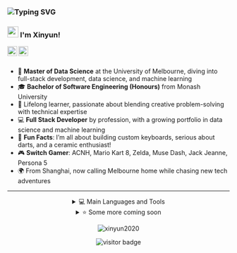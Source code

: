 ### ![Typing SVG](https://readme-typing-svg.demolab.com/?lines=Hello+World,+Nice+to+meet+you!)
### <a href="https://www.gautamkrishnar.com/"><img src="https://media.giphy.com/media/hvRJCLFzcasrR4ia7z/giphy.gif" width="25px"></a> I'm Xinyun!

<a target="_blank" href="https://www.linkedin.com/in/xinyun2020/">
  <img align="left" alt="Linkedin" width="22px" src="https://img.icons8.com/ios-filled/ffffff/linkedin.png"/>
</a>
<a target="_blank" href="mailto:xinyunzhang2016@gmail.com">
  <img align="left" alt="Gmail" width="22px" src="https://img.icons8.com/ios-filled/ffffff/gmail.png"/>
</a>
<br />
<br />

- 📖 **Master of Data Science** at the University of Melbourne, diving into full-stack development, data science, and machine learning
- 🎓 **Bachelor of Software Engineering (Honours)** from Monash University
- 🌱 Lifelong learner, passionate about blending creative problem-solving with technical expertise
- 💻 **Full Stack Developer** by profession, with a growing portfolio in data science and machine learning
- 🎯 **Fun Facts**: I’m all about building custom keyboards, serious about darts, and a ceramic enthusiast!
- 🎮 **Switch Gamer**: ACNH, Mario Kart 8, Zelda, Muse Dash, Jack Jeanne, Persona 5
- 🌍 From Shanghai, now calling Melbourne home while chasing new tech adventures

---

<div align="center">

<details>
  <summary>💻 Main Languages and Tools </summary>

<!-- Skills Emoji -->
[![My Skills](https://skillicons.dev/icons?i=javascript,typescript,py,rust,matlab,linux,github,pytorch,tensorflow,opencv,git,stackoverflow,visualstudio,vscode,pycharm,anaconda,raspberrypi,docker,vim,gmail,gcp,r,react,java,postgresql,mysql,git,bash,swift&theme=dark&perline=7)](https://skillicons.dev)

</details>

<details>
  <summary>⭐ Some more coming soon </summary>

<!--START_SECTION:activity-->
1. ⭐⭐⭐
<!--END_SECTION:activity-->

</details>

<p align="center"><img align="center" src="https://github-readme-stats.vercel.app/api/top-langs?username=xinyun2020&show_icons=true&locale=en&layout=compact" alt="xinyun2020" /></p>


<p  align="center">
<!--<img src="https://visitor-badge.glitch.me/badge?page_id=xinyun2020.xinyun2020" alt="visitor badge"/>-->
<img src="https://visitor-badge.laobi.icu/badge?page_id=xinyun2020.xinyun2020" alt="visitor badge"/>       
</p>

<!--
**XinYun2020/XinYun2020** is a ✨ _special_ ✨ repository because its `README.md` (this file) appears on your GitHub profile.

Here are some ideas to get you started:

- 🔭 I’m currently working on ...
- 🌱 I’m currently learning ...
- 👯 I’m looking to collaborate on ...
- 🤔 I’m looking for help with ...
- 💬 Ask me about ...
- 📫 How to reach me: ...
- 😄 Pronouns: ...
- ⚡ Fun fact: ...
[![Metrics](https://github.com/XinYun2020/XinYun2020/blob/master/github-metrics.svg)](https://github.com/XinYun2020)
-->

[github]: https://github.com/XinYun2020
[twitter]: https://twitter.com/
[instagram]: https://instagram.com/zhangxinyun23
[linkedin]: https://linkedin.com/in/xinyun-zhang-48b7321a1

</div>
